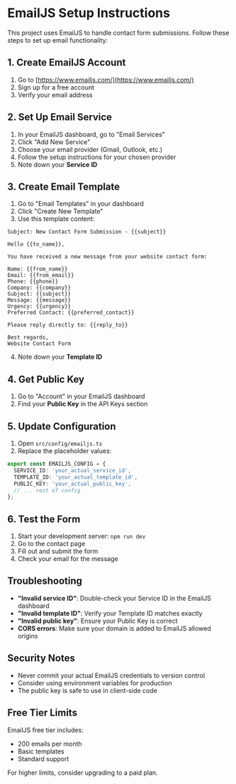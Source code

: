 # EmailJS Setup Instructions

This project uses EmailJS to handle contact form submissions. Follow these steps to set up email functionality:

## 1. Create EmailJS Account

1. Go to [https://www.emailjs.com/](https://www.emailjs.com/)
2. Sign up for a free account
3. Verify your email address

## 2. Set Up Email Service

1. In your EmailJS dashboard, go to "Email Services"
2. Click "Add New Service"
3. Choose your email provider (Gmail, Outlook, etc.)
4. Follow the setup instructions for your chosen provider
5. Note down your **Service ID**

## 3. Create Email Template

1. Go to "Email Templates" in your dashboard
2. Click "Create New Template"
3. Use this template content:

```
Subject: New Contact Form Submission - {{subject}}

Hello {{to_name}},

You have received a new message from your website contact form:

Name: {{from_name}}
Email: {{from_email}}
Phone: {{phone}}
Company: {{company}}
Subject: {{subject}}
Message: {{message}}
Urgency: {{urgency}}
Preferred Contact: {{preferred_contact}}

Please reply directly to: {{reply_to}}

Best regards,
Website Contact Form
```

4. Note down your **Template ID**

## 4. Get Public Key

1. Go to "Account" in your EmailJS dashboard
2. Find your **Public Key** in the API Keys section

## 5. Update Configuration

1. Open `src/config/emailjs.ts`
2. Replace the placeholder values:

```typescript
export const EMAILJS_CONFIG = {
  SERVICE_ID: 'your_actual_service_id',
  TEMPLATE_ID: 'your_actual_template_id', 
  PUBLIC_KEY: 'your_actual_public_key',
  // ... rest of config
};
```

## 6. Test the Form

1. Start your development server: `npm run dev`
2. Go to the contact page
3. Fill out and submit the form
4. Check your email for the message

## Troubleshooting

- **"Invalid service ID"**: Double-check your Service ID in the EmailJS dashboard
- **"Invalid template ID"**: Verify your Template ID matches exactly
- **"Invalid public key"**: Ensure your Public Key is correct
- **CORS errors**: Make sure your domain is added to EmailJS allowed origins

## Security Notes

- Never commit your actual EmailJS credentials to version control
- Consider using environment variables for production
- The public key is safe to use in client-side code

## Free Tier Limits

EmailJS free tier includes:
- 200 emails per month
- Basic templates
- Standard support

For higher limits, consider upgrading to a paid plan.
